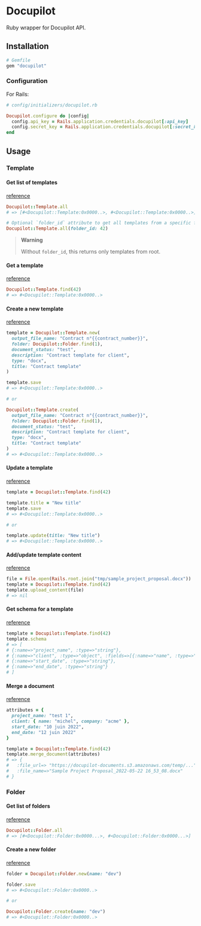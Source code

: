 # Docupilot

Ruby wrapper for Docupilot API.

## Installation

```ruby
# Gemfile
gem "docupilot"
```

### Configuration

For Rails:

```ruby
# config/initializers/docupilot.rb

Docupilot.configure do |config|
  config.api_key = Rails.application.credentials.docupilot[:api_key]
  config.secret_key = Rails.application.credentials.docupilot[:secret_key]
end
```


## Usage

### Template

#### Get list of templates

[reference](https://help.docupilot.app/developers/templates-api#get-list-of-templates)

```ruby
Docupilot::Template.all
# => [#<Docupilot::Template:0x0000..>, #<Docupilot::Template:0x0000..>]

# Optional `folder_id` attribute to get all templates from a specific folder.
Docupilot::Template.all(folder_id: 42)
```

> **Warning**
>
> Without `folder_id`, this returns only templates from root.

#### Get a template

[reference](https://help.docupilot.app/developers/templates-api#get-a-template)


```ruby
Docupilot::Template.find(42)
# => #<Docupilot::Template:0x0000..>
```

#### Create a new template

[reference](https://help.docupilot.app/developers/templates-api#create-a-new-template)


```ruby
template = Docupilot::Template.new(
  output_file_name: "Contract n°{{contract_number}}",
  folder: Docupilot::Folder.find(1),
  document_status: "test",
  description: "Contract template for client",
  type: "docx",
  title: "Contract template"
)

template.save
# => #<Docupilot::Template:0x0000..>

# or

Docupilot::Template.create(
  output_file_name: "Contract n°{{contract_number}}",
  folder: Docupilot::Folder.find(1),
  document_status: "test",
  description: "Contract template for client",
  type: "docx",
  title: "Contract template"
)
# => #<Docupilot::Template:0x0000..>
```

#### Update a template

[reference](https://help.docupilot.app/developers/templates-api#update-a-template)


```ruby
template = Docupilot::Template.find(42)

template.title = "New title"
template.save
# => #<Docupilot::Template:0x0000..>

# or

template.update(title: "New title")
# => #<Docupilot::Template:0x0000..>
```

#### Add/update template content

[reference](https://help.docupilot.app/developers/templates-api#add-update-template-content)

```ruby
file = File.open(Rails.root.join("tmp/sample_project_proposal.docx"))
template = Docupilot::Template.find(42)
template.upload_content(file)
# => nil
```

#### Get schema for a template

[reference](https://help.docupilot.app/developers/templates-api#get-schema-for-a-template)

```ruby
template = Docupilot::Template.find(42)
template.schema
# => [
# {:name=>"project_name", :type=>"string"},
# {:name=>"client", :type=>"object", :fields=>[{:name=>"name", :type=>"string"}, {:name=>"company", :type=>"string"}]},
# {:name=>"start_date", :type=>"string"},
# {:name=>"end_date", :type=>"string"}
# ]
```

#### Merge a document

[reference](https://help.docupilot.app/developers/templates-api#merge-a-document)

```ruby
attributes = {
  project_name: "test 1",
  client: { name: "michel", company: "acme" },
  start_date: "10 juin 2022",
  end_date: "12 juin 2022"
}

template = Docupilot::Template.find(42)
template.merge_document(attributes)
# => {
#   :file_url=> "https://docupilot-documents.s3.amazonaws.com/temp/...",
#   :file_name=>"Sample Project Proposal_2022-05-22 16_53_08.docx"
# }
```

### Folder

#### Get list of folders

[reference](https://help.docupilot.app/developers/folders-api#get-list-of-templates)

```ruby
Docupilot::Folder.all
# => [#<Docupilot::Folder:0x0000...>, #<Docupilot::Folder:0x0000...>]
```

#### Create a new folder

[reference](https://help.docupilot.app/developers/folders-api#create-a-new-folder)

```ruby
folder = Docupilot::Folder.new(name: "dev")

folder.save
# => #<Docupilot::Folder:0x0000..>

# or

Docupilot::Folder.create(name: "dev")
# => #<Docupilot::Folder:0x0000..>
```
